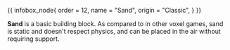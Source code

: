 {{ infobox_node{
	order = 12,
	name = "Sand",
	origin = "Classic",
} }}

**Sand** is a basic building block. As compared to in other voxel games, sand is static and doesn't respect physics, and can be placed in the air without requiring support.
